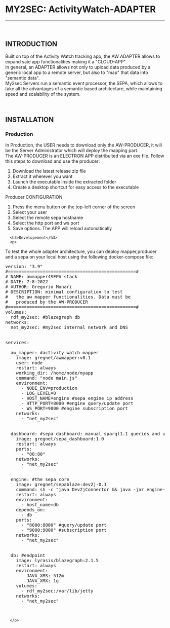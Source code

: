 <!DOCTYPE html>
<html>
<head>
  <meta charset="utf-8">
  <meta name="viewport" content="width=device-width, initial-scale=1">
  <title>AW-ADAPTER Documentation</title>
  <style type="text/css">
    .content-wrapper{

    }
    .text-paragraph{

    }
  </style>
</head>
<body>

<div class="content-wrapper">

  <h1>MY2SEC: ActivityWatch-ADAPTER</h1>
  <hr>
  <br>

  <div class="text-paragraph">
    <h2>INTRODUCTION</h2>
      <p>
      Built on top of the Activity Watch tracking app, the AW ADAPTER allows to expand said app functionalities making it a "CLOUD-APP".<br>
      In general, an ADAPTER allows not only to upload data produced by a generic local app to a remote server, but also to "map" that data into "semantic data".<br>
      My2sec Servers run a semantic event processor, the SEPA, which allows to take all the advantages of a semantic based architecture, while maintaining speed and scalability of the system.
      </p>
  </div> 

  <br>

  <div class="text-paragraph">
    <h2>INSTALLATION</h2>
      <h3>Production</h3>
      <p>
      In Production, the USER needs to download only the AW-PRODUCER, it will be the Server Administrator which will deploy the mapping part.<br>
      The AW-PRODUCER is an ELECTRON APP distribuited via an exe file. Follow this steps to download and use the producer:
      <ol>
        <li>Download the latest release zip file</li>
        <li>Extract it wherever you want</li>
        <li>Launch the executable inside the extracted folder</li>
        <li>Create a desktop shortcut for easy access to the executable</li>
      </ol>
      Producer CONFIGURATION
      <ol>
        <li>Press the menu button on the top-left corner of the screen</li>
        <li>Select your user</li>
        <li>Select the remote sepa hostname</li>
        <li>Select the http port and ws port</li>
        <li>Save options. The APP will reload automatically</li>
      </ol>
      </p>

      <h3>Developement</h3>
      <p>
To test the whole adapter architecture, you can deploy mapper,producer and a sepa on your local host using the following docker-compose file:
<pre>
version: "3.9"
#================================================#
# NAME: awmapper4SEPA stack
# DATE: 7-8-2022
# AUTHOR: Gregorio Monari
# DESCRIPTION: minimal configuration to test
#   the aw mapper functionalities. Data must be
#   produced by the AW-PRODUCER
#================================================#
volumes:
  rdf_my2sec: #blazegraph db
networks:
  net_my2sec: #my2sec internal network and DNS


services:

  aw_mapper: #activity watch mapper
    image: gregnet/awmapper:v0.1
    user: node
    restart: always
    working_dir: /home/node/myapp
    command: "node main.js"
    environment:
      - NODE_ENV=production
      - LOG_LEVEL=0
      - HOST_NAME=engine #sepa engine ip address
      - HTTP_PORT=8000 #engine query/update port
      - WS_PORT=9000 #engine subscription port
    networks:
      - "net_my2sec"


  dashboard: #sepa dashboard: manual sparql1.1 queries and updates
    image: gregnet/sepa_dashboard:1.0
    restart: always
    ports:
      - "80:80"
    networks:
      - "net_my2sec"

      
  engine: #the sepa core
    image: gregnet/sepablaze:dev2j-0.1
    command: sh -c "java Dev2jConnector && java -jar engine-0-SNAPSHOT.jar"
    restart: always
    environment:
      - host_name=db
    depends_on:
      - db
    ports:
      - "8000:8000" #query/update port
      - "9000:9000" #subscription port
    networks:
      - "net_my2sec"


  db: #endpoint
    image: lyrasis/blazegraph:2.1.5
    restart: always
    environment:
        JAVA_XMS: 512m
        JAVA_XMX: 1g
    volumes:
      - rdf_my2sec:/var/lib/jetty
    networks:
      - "net_my2sec"


</pre>
      </p>
  </div> 


</div>


</body>
</html>